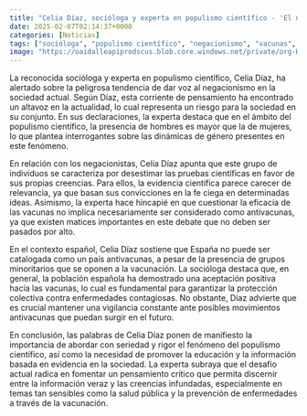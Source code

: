 ```yaml
---
title: "Celia Díaz, socióloga y experta en populismo científico - 'El negacionismo tiene ahora un altavoz y eso es peligroso'"
date: 2025-02-07T02:14:37+0000
categories: [Noticias]
tags: ["socióloga", "populismo científico", "negacionismo", "vacunas", "antivacunas", "España", "movimientos antivacunas"]
image: "https://oaidalleapiprodscus.blob.core.windows.net/private/org-HKmKxpuNw3Y88lm4EBrIPq0n/user-ZwiCXOggLL8ZNNKE2g7rXFmV/img-lgMGN1KDkyDeZjW2RUmjkPFo.png?st=2025-02-07T01%3A14%3A37Z&se=2025-02-07T03%3A14%3A37Z&sp=r&sv=2024-08-04&sr=b&rscd=inline&rsct=image/png&skoid=d505667d-d6c1-4a0a-bac7-5c84a87759f8&sktid=a48cca56-e6da-484e-a814-9c849652bcb3&skt=2025-02-07T00%3A55%3A52Z&ske=2025-02-08T00%3A55%3A52Z&sks=b&skv=2024-08-04&sig=5o9KMLLqjlZDMQksYKzvdR4G2VIfnQMZNuBSbGCvYLI%3D"
---
```


La reconocida socióloga y experta en populismo científico, Celia Díaz, ha alertado sobre la peligrosa tendencia de dar voz al negacionismo en la sociedad actual. Según Díaz, esta corriente de pensamiento ha encontrado un altavoz en la actualidad, lo cual representa un riesgo para la sociedad en su conjunto. En sus declaraciones, la experta destaca que en el ámbito del populismo científico, la presencia de hombres es mayor que la de mujeres, lo que plantea interrogantes sobre las dinámicas de género presentes en este fenómeno.

En relación con los negacionistas, Celia Díaz apunta que este grupo de individuos se caracteriza por desestimar las pruebas científicas en favor de sus propias creencias. Para ellos, la evidencia científica parece carecer de relevancia, ya que basan sus convicciones en la fe ciega en determinadas ideas. Asimismo, la experta hace hincapié en que cuestionar la eficacia de las vacunas no implica necesariamente ser considerado como antivacunas, ya que existen matices importantes en este debate que no deben ser pasados por alto.

En el contexto español, Celia Díaz sostiene que España no puede ser catalogada como un país antivacunas, a pesar de la presencia de grupos minoritarios que se oponen a la vacunación. La socióloga destaca que, en general, la población española ha demostrado una aceptación positiva hacia las vacunas, lo cual es fundamental para garantizar la protección colectiva contra enfermedades contagiosas. No obstante, Díaz advierte que es crucial mantener una vigilancia constante ante posibles movimientos antivacunas que puedan surgir en el futuro.

En conclusión, las palabras de Celia Díaz ponen de manifiesto la importancia de abordar con seriedad y rigor el fenómeno del populismo científico, así como la necesidad de promover la educación y la información basada en evidencia en la sociedad. La experta subraya que el desafío actual radica en fomentar un pensamiento crítico que permita discernir entre la información veraz y las creencias infundadas, especialmente en temas tan sensibles como la salud pública y la prevención de enfermedades a través de la vacunación.
    